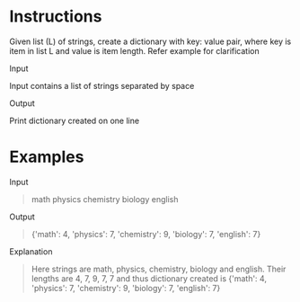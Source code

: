 # Instructions

Given list (L) of strings, create a dictionary with key: value pair, where key is item in list L and value is item length. Refer example for clarification

Input

Input contains a list of strings separated by space

Output

Print dictionary created on one line

# Examples

Input

>math physics chemistry biology english

Output

>{'math': 4, 'physics': 7, 'chemistry': 9, 'biology': 7, 'english': 7}

Explanation

>Here strings are math, physics, chemistry, biology and english. Their lengths are 4, 7, 9, 7, 7 and thus dictionary created is {'math': 4, 'physics': 7, 'chemistry': 9, 'biology': 7, 'english': 7}

